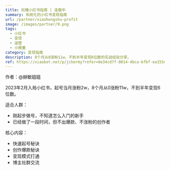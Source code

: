 ```yaml
---
title: 玩赚小红书指南 | 连载中
summary: 系统化的小红书变现指南
url: /partner/xiaohongshu-profit
image: /images/partner/9.png
tags:
  - 小红书
  - 变现
  - 运营
  - 小报童
category: 变现指南
description: 8个月从0涨粉11w，不到半年变现6位数的实战经验分享。
ref: https://xiaobot.net/p/jchermy?refer=8e34cd7f-0014-4bca-bfbf-ea155de7c005
---
```


作者：@赫敏姐姐

2023年2月入局小红书，起号当月涨粉2w，8个月从0涨粉11w，不到半年变现6位数。

适合人群：
- 刚起步做号，不知道怎么入门的新手
- 已经做了一段时间，但不出爆款、不涨粉的创作者

核心内容：
- 快速起号秘诀
- 创作爆款秘诀
- 变现模式打通
- 博主社群交流
